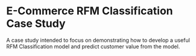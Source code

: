 # E-Commerce RFM Classification Case Study
 A case study intended to focus on demonstrating how to develop a useful RFM Classification model and predict customer value from the model.
